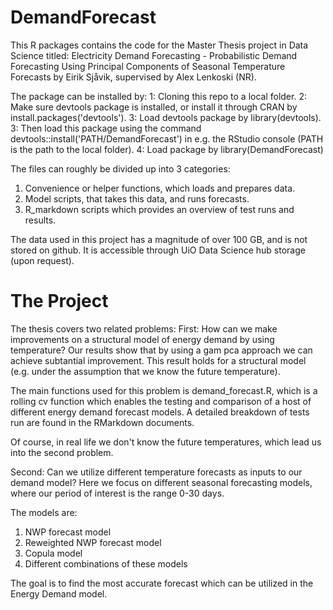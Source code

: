 # DemandForecast

This R packages contains the code for the Master Thesis project in Data Science titled:
Electricity Demand Forecasting - Probabilistic Demand Forecasting Using Principal
Components of Seasonal Temperature Forecasts by Eirik Sjåvik, supervised by Alex Lenkoski (NR). 

The package can be installed by:
1: Cloning this repo to a local folder. 
2: Make sure devtools package is installed, or install it through CRAN by install.packages('devtools').
3: Load devtools package by library(devtools).
3: Then load this package using the command devtools::install('PATH/DemandForecast') in e.g. the RStudio console (PATH is the path to the local folder). 
4: Load package by library(DemandForecast)

The files can roughly be divided up into 3 categories: 
1) Convenience or helper functions, which loads and prepares data. 
2) Model scripts, that takes this data, and runs forecasts.
3) R_markdown scripts which provides an overview of test runs and results. 

The data used in this project has a magnitude of over 100 GB, and is not stored on github. 
It is accessible through UiO Data Science hub storage (upon request).


# The Project

The thesis covers two related problems: 
First: How can we make improvements on a structural model of energy demand by using temperature?
Our results show that by using a gam pca approach we can achieve subtantial improvement.
This result holds for a structural model (e.g. under the assumption that we know the future temperature).

The main functions used for this problem is demand_forecast.R, which is a rolling cv function which enables the testing and comparison of a host of different energy demand forecast models. 
A detailed breakdown of tests run are found in the RMarkdown documents.

Of course, in real life we don't know the future temperatures, which lead us into the second problem.

Second: Can we utilize different temperature forecasts as inputs to our demand model?
Here we focus on different seasonal forecasting models, where our period of interest is the range 0-30 days. 

The models are:
1) NWP forecast model
2) Reweighted NWP forecast model 
3) Copula model
4) Different combinations of these models

The goal is to find the most accurate forecast which can be utilized in the Energy Demand model. 



